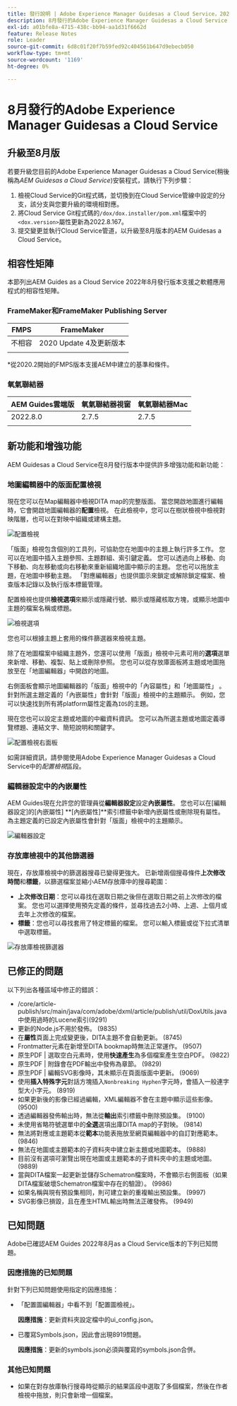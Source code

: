 ```yaml
---
title: 發行說明 | Adobe Experience Manager Guidesas a Cloud Service，2022年8月發行
description: 8月發行的Adobe Experience Manager Guidesas a Cloud Service
exl-id: a01bfe8a-4715-438c-bb94-aa1d31f6662d
feature: Release Notes
role: Leader
source-git-commit: 6d8c01f20f7b59fed92c404561b647d9ebecb050
workflow-type: tm+mt
source-wordcount: '1169'
ht-degree: 0%

---
```


# 8月發行的Adobe Experience Manager Guidesas a Cloud Service

## 升級至8月版

若要升級您目前的Adobe Experience Manager Guidesas a Cloud Service(稍後稱為&#x200B;*AEM Guidesas a Cloud Service*)安裝程式，請執行下列步驟：
1. 檢視Cloud Service的Git程式碼，並切換到在Cloud Service管線中設定的分支，該分支與您要升級的環境相對應。
1. 將Cloud Service Git程式碼的`/dox/dox.installer/pom.xml`檔案中的`<dox.version>`屬性更新為2022.8.167。
1. 提交變更並執行Cloud Service管道，以升級至8月版本的AEM Guidesas a Cloud Service。

## 相容性矩陣

本節列出AEM Guides as a Cloud Service 2022年8月發行版本支援之軟體應用程式的相容性矩陣。

### FrameMaker和FrameMaker Publishing Server

| FMPS | FrameMaker |
| --- | --- |
| 不相容 | 2020 Update 4及更新版本 |
| | |

*從2020.2開始的FMPS版本支援AEM中建立的基準和條件。

### 氧氣聯結器

| AEM Guides雲端版 | 氧氣聯結器視窗 | 氧氣聯結器Mac |
| --- | --- | --- |
| 2022.8.0 | 2.7.5 | 2.7.5 |
|  |  |  |


## 新功能和增強功能

AEM Guidesas a Cloud Service在8月發行版本中提供許多增強功能和新功能：

### 地圖編輯器中的版面配置檢視

現在您可以在Map編輯器中檢視DITA map的完整版面。 當您開啟地圖進行編輯時，它會開啟地圖編輯器的&#x200B;**配置**&#x200B;檢視。 在此檢視中，您可以在樹狀檢視中檢視對映階層，也可以在對映中組織或建構主題。

![配置檢視](assets/layout-view-map.png)

「版面」檢視包含個別的工具列，可協助您在地圖中的主題上執行許多工作。
您可以在地圖中插入主題參照、主題群組、索引鍵定義。 您可以透過向上移動、向下移動、向左移動或向右移動來重新組織地圖中顯示的主題。 您也可以拖放主題，在地圖中移動主題。 「對應編輯器」也提供圖示來鎖定或解除鎖定檔案、檢查版本記錄以及執行版本標籤管理。


配置檢視也提供&#x200B;**檢視選項**&#x200B;來顯示或隱藏行號、顯示或隱藏核取方塊，或顯示地圖中主題的檔案名稱或標題。


![檢視選項](assets/view-options.png)

您也可以根據主題上套用的條件篩選器來檢視主題。

除了在地圖檔案中組織主題外，您還可以使用「版面」檢視中元素可用的&#x200B;**選項**&#x200B;選單來新增、移動、複製、貼上或刪除參照。 您也可以從存放庫面板將主題或地圖拖放至在「地圖編輯器」中開啟的地圖。

右側面板會顯示地圖編輯器的「版面」檢視中的「內容屬性」和「地圖屬性」 。 針對所選主題定義的「內嵌屬性」會針對「版面」檢視中的主題顯示。 例如，您可以快速找到所有將platform屬性定義為`IOS`的主題。

現在您也可以設定主題或地圖的中繼資料資訊。 您可以為所選主題或地圖定義導覽標題、連結文字、簡短說明和關鍵字。

![配置檢視右面板](assets/layout-inline-attributes.png)

如需詳細資訊，請參閱使用Adobe Experience Manager Guidesas a Cloud Service中的&#x200B;*配置檢視*&#x200B;區段。

### 編輯器設定中的內嵌屬性

AEM Guides現在允許您的管理員從&#x200B;**編輯器設定**&#x200B;設定&#x200B;**內嵌屬性**。 您也可以在[編輯器設定]的[內嵌屬性] **[內嵌屬性]**索引標籤中新增內嵌屬性或刪除現有屬性。
為主題定義的已設定內嵌屬性會針對「版面」檢視中的主題顯示。

![編輯器設定](assets/editor-settings-inline-attributes.png)


### 存放庫檢視中的其他篩選器

現在，存放庫檢視中的篩選器搜尋已變得更強大。 已新增兩個搜尋條件&#x200B;**上次修改時間**&#x200B;和&#x200B;**標籤**，以篩選檔案並縮小AEM存放庫中的搜尋範圍：
* **上次修改日期**：您可以尋找在選取日期之後但在選取日期之前上次修改的檔案。 您也可以選擇使用預先定義的條件，並尋找過去2小時、上週、上個月或去年上次修改的檔案。
* **標籤**：您也可以尋找套用了特定標籤的檔案。 您可以輸入標籤或從下拉式清單中選取標籤。

![存放庫檢視篩選器](assets/repo-filter-search.png)


## 已修正的問題

以下列出各種區域中修正的錯誤：

* /core/article-publish/src/main/java/com/adobe/dxml/article/publish/util/DoxUtils.java中使用過時的Lucene索引(9291)
* 更新的Node.js不用於發佈。 (9835)
* 在&#x200B;**屬性**&#x200B;頁面上完成變更後，DITA主題不會自動更新。 (8745)
* Frontmatter元素在新增至DITA bookmap時無法正常運作。 (9507)
* 原生PDF | 選取空白元素時，使用&#x200B;**快速產生**&#x200B;為多個檔案產生空白PDF。 (9822)
* 原生PDF | 附錄會在PDF輸出中發佈為章節。 (9829)
* 原生PDF | 編輯SVG影像時，其未顯示在頁面版面中更新。 (9069)
* 使用&#x200B;**插入特殊字元**&#x200B;對話方塊插入`Nonbreaking Hyphen`字元時，會插入一般連字型大小字元。 (8919)
* 如果更新後的影像已經過編輯，XML編輯器不會在主題中顯示這些影像。 (9500)
* 透過編輯器發佈輸出時，無法從&#x200B;**輸出**&#x200B;索引標籤中刪除預設集。 (9100)
* 未使用省略符號選單中的&#x200B;**全選**&#x200B;選項出庫DITA map的子對映。 (9814)
* 無法將對應或主題範本從&#x200B;**範本**&#x200B;功能表拖放至網頁編輯器中的自訂對應範本。 (9846)
* 無法在地圖或主題範本的子資料夾中建立新主題或地圖範本。 (9888)
* 目前沒有選項可瀏覽出現在地圖或主題範本的子資料夾中的主題或地圖。 (9889)
* 當與DITA檔案一起更新並儲存Schematron檔案時，不會顯示右側面板（如果DITA檔案破壞Schematron檔案中存在的驗證）。 (9986)
* 如果名稱與現有預設集相同，則可建立新的重複輸出預設集。 (9997)
* SVG影像已損毀，且在產生HTML輸出時無法正確發佈。 (9949)


## 已知問題

Adobe已確認AEM Guides 2022年8月as a Cloud Service版本的下列已知問題。

### 因應措施的已知問題

針對下列已知問題使用指定的因應措施：

* 「配置圖編輯器」中看不到「配置圖檢視」。

  **因應措施**：更新資料夾設定檔中的ui_config.json。

* 已覆寫Symbols.json，因此會出現8919問題。

  **因應措施**：更新的symbols.json必須與覆寫的symbols.json合併。

### 其他已知問題

* 如果在對存放庫執行搜尋時從顯示的結果區段中選取了多個檔案，然後在作者檢視中拖放，則只會新增一個檔案。

